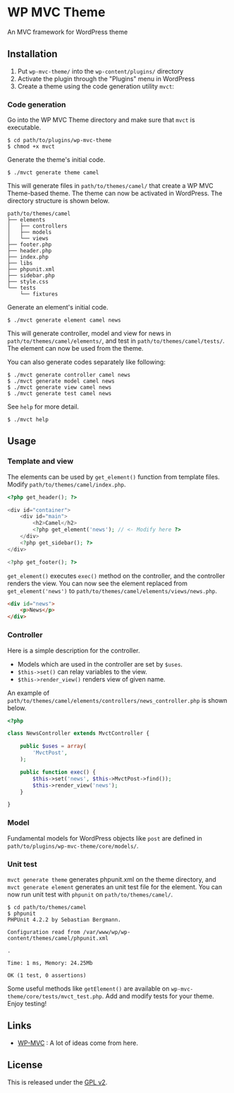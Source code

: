 # WP MVC Theme

An MVC framework for WordPress theme

## Installation

1. Put `wp-mvc-theme/` into the `wp-content/plugins/` directory
2. Activate the plugin through the "Plugins" menu in WordPress
3. Create a theme using the code generation utility `mvct`:

### Code generation

Go into the WP MVC Theme directory and make sure that `mvct` is executable.

	$ cd path/to/plugins/wp-mvc-theme
	$ chmod +x mvct

Generate the theme's initial code.

	$ ./mvct generate theme camel

This will generate files in `path/to/themes/camel/` that create a WP MVC Theme-based theme. The theme can now be activated in WordPress. The directory structure is shown below.

```
path/to/themes/camel
├── elements
│   ├── controllers
│   ├── models
│   └── views
├── footer.php
├── header.php
├── index.php
├── libs
├── phpunit.xml
├── sidebar.php
├── style.css
└── tests
    └── fixtures
```

Generate an element's initial code.

	$ ./mvct generate element camel news

This will generate controller, model and view for news in `path/to/themes/camel/elements/`, and test in `path/to/themes/camel/tests/`. The element can now be used from the theme.

You can also generate codes separately like following:

	$ ./mvct generate controller camel news
	$ ./mvct generate model camel news
	$ ./mvct generate view camel news
	$ ./mvct generate test camel news

See `help` for more detail.

	$ ./mvct help

## Usage

### Template and view

The elements can be used by `get_element()` function from template files. Modify `path/to/themes/camel/index.php`.

```php
<?php get_header(); ?>

<div id="container">
	<div id="main">
		<h2>Camel</h2>
		<?php get_element('news'); // <- Modify here ?>
	</div>
	<?php get_sidebar(); ?>
</div>

<?php get_footer(); ?>
```

`get_element()` executes `exec()` method on the controller, and the controller renders the view. You can now see the element replaced from `get_element('news')` to `path/to/themes/camel/elements/views/news.php`.

```html
<div id="news">
	<p>News</p>
</div>
```

### Controller

Here is a simple description for the controller.

* Models which are used in the controller are set by `$uses`.
* `$this->set()` can relay variables to the view.
* `$this->render_view()` renders view of given name.

An example of `path/to/themes/camel/elements/controllers/news_controller.php` is shown below.

```php
<?php

class NewsController extends MvctController {

	public $uses = array(
		'MvctPost',
	);

	public function exec() {
		$this->set('news', $this->MvctPost->find());
		$this->render_view('news');
	}

}
```

### Model

Fundamental models for WordPress objects like `post` are defined in `path/to/plugins/wp-mvc-theme/core/models/`.

### Unit test

`mvct generate theme` generates phpunit.xml on the theme directory, and `mvct generate element` generates an unit test file for the element. You can now run unit test with `phpunit` on `path/to/themes/camel/`.

```shell
$ cd path/to/themes/camel
$ phpunit
PHPUnit 4.2.2 by Sebastian Bergmann.

Configuration read from /var/www/wp/wp-content/themes/camel/phpunit.xml

.

Time: 1 ms, Memory: 24.25Mb

OK (1 test, 0 assertions)
```

Some useful methods like `getElement()` are available on `wp-mvc-theme/core/tests/mvct_test.php`. Add and modify tests for your theme. Enjoy testing!

## Links

* [WP-MVC][1] : A lot of ideas come from here.

## License

This is released under the [GPL v2][2].

[1]: http://www.gnu.org/licenses/gpl-2.0.html
[2]: http://www.gnu.org/licenses/gpl-2.0.html
